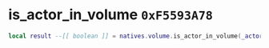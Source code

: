 # is_actor_in_volume `0xF5593A78`

```lua
local result --[[ boolean ]] = natives.volume.is_actor_in_volume(_actor --[[ number ]], _volume --[[ number ]])
```